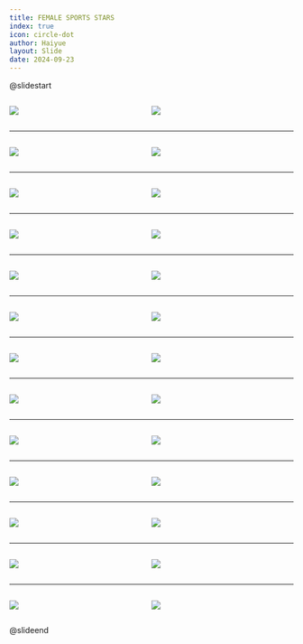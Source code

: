 ```yaml
---
title: FEMALE SPORTS STARS
index: true
icon: circle-dot
author: Haiyue
layout: Slide
date: 2024-09-23
---
```

 
@slidestart

<div style="display:flex">
<div style="flex:1">

![](https://raw.githubusercontent.com/yclord/reading/refs/heads/master/english/Level-V/FEMALE%20SPORTS%20STARS/001.webp)
</div>
<div style="flex:1">

![](https://raw.githubusercontent.com/yclord/reading/refs/heads/master/english/Level-V/FEMALE%20SPORTS%20STARS/002.webp)
</div>
</div>

---

<div style="display:flex">
<div style="flex:1">

![](https://raw.githubusercontent.com/yclord/reading/refs/heads/master/english/Level-V/FEMALE%20SPORTS%20STARS/003.webp)
</div>
<div style="flex:1">

![](https://raw.githubusercontent.com/yclord/reading/refs/heads/master/english/Level-V/FEMALE%20SPORTS%20STARS/004.webp)
</div>
</div>

---

<div style="display:flex">
<div style="flex:1">

![](https://raw.githubusercontent.com/yclord/reading/refs/heads/master/english/Level-V/FEMALE%20SPORTS%20STARS/005.webp)
</div>
<div style="flex:1">

![](https://raw.githubusercontent.com/yclord/reading/refs/heads/master/english/Level-V/FEMALE%20SPORTS%20STARS/006.webp)
</div>
</div>

---

<div style="display:flex">
<div style="flex:1">

![](https://raw.githubusercontent.com/yclord/reading/refs/heads/master/english/Level-V/FEMALE%20SPORTS%20STARS/007.webp)
</div>
<div style="flex:1">

![](https://raw.githubusercontent.com/yclord/reading/refs/heads/master/english/Level-V/FEMALE%20SPORTS%20STARS/008.webp)
</div>
</div>

---

<div style="display:flex">
<div style="flex:1">

![](https://raw.githubusercontent.com/yclord/reading/refs/heads/master/english/Level-V/FEMALE%20SPORTS%20STARS/009.webp)
</div>
<div style="flex:1">

![](https://raw.githubusercontent.com/yclord/reading/refs/heads/master/english/Level-V/FEMALE%20SPORTS%20STARS/010.webp)
</div>
</div>

---

<div style="display:flex">
<div style="flex:1">

![](https://raw.githubusercontent.com/yclord/reading/refs/heads/master/english/Level-V/FEMALE%20SPORTS%20STARS/011.webp)
</div>
<div style="flex:1">

![](https://raw.githubusercontent.com/yclord/reading/refs/heads/master/english/Level-V/FEMALE%20SPORTS%20STARS/012.webp)
</div>
</div>

---

<div style="display:flex">
<div style="flex:1">

![](https://raw.githubusercontent.com/yclord/reading/refs/heads/master/english/Level-V/FEMALE%20SPORTS%20STARS/013.webp)
</div>
<div style="flex:1">

![](https://raw.githubusercontent.com/yclord/reading/refs/heads/master/english/Level-V/FEMALE%20SPORTS%20STARS/014.webp)
</div>
</div>

---

<div style="display:flex">
<div style="flex:1">

![](https://raw.githubusercontent.com/yclord/reading/refs/heads/master/english/Level-V/FEMALE%20SPORTS%20STARS/015.webp)
</div>
<div style="flex:1">

![](https://raw.githubusercontent.com/yclord/reading/refs/heads/master/english/Level-V/FEMALE%20SPORTS%20STARS/016.webp)
</div>
</div>

---

<div style="display:flex">
<div style="flex:1">

![](https://raw.githubusercontent.com/yclord/reading/refs/heads/master/english/Level-V/FEMALE%20SPORTS%20STARS/017.webp)
</div>
<div style="flex:1">

![](https://raw.githubusercontent.com/yclord/reading/refs/heads/master/english/Level-V/FEMALE%20SPORTS%20STARS/018.webp)
</div>
</div>

---

<div style="display:flex">
<div style="flex:1">

![](https://raw.githubusercontent.com/yclord/reading/refs/heads/master/english/Level-V/FEMALE%20SPORTS%20STARS/019.webp)
</div>
<div style="flex:1">

![](https://raw.githubusercontent.com/yclord/reading/refs/heads/master/english/Level-V/FEMALE%20SPORTS%20STARS/020.webp)
</div>
</div>

---

<div style="display:flex">
<div style="flex:1">

![](https://raw.githubusercontent.com/yclord/reading/refs/heads/master/english/Level-V/FEMALE%20SPORTS%20STARS/021.webp)
</div>
<div style="flex:1">

![](https://raw.githubusercontent.com/yclord/reading/refs/heads/master/english/Level-V/FEMALE%20SPORTS%20STARS/022.webp)
</div>
</div>

---

<div style="display:flex">
<div style="flex:1">

![](https://raw.githubusercontent.com/yclord/reading/refs/heads/master/english/Level-V/FEMALE%20SPORTS%20STARS/023.webp)
</div>
<div style="flex:1">

![](https://raw.githubusercontent.com/yclord/reading/refs/heads/master/english/Level-V/FEMALE%20SPORTS%20STARS/024.webp)
</div>
</div>

---

<div style="display:flex">
<div style="flex:1">

![](https://raw.githubusercontent.com/yclord/reading/refs/heads/master/english/Level-V/FEMALE%20SPORTS%20STARS/025.webp)
</div>
<div style="flex:1">

![](https://raw.githubusercontent.com/yclord/reading/refs/heads/master/english/Level-V/FEMALE%20SPORTS%20STARS/026.webp)
</div>
</div>

@slideend